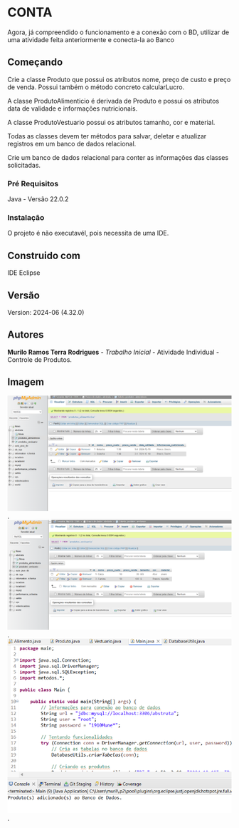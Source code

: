 # CONTA

Agora, já compreendido o funcionamento e a conexão com o BD, utilizar de uma atividade feita anteriormente e conecta-la ao Banco

## Começando

Crie a classe Produto que possui os atributos nome, preço de custo e preço de venda. Possui também o método concreto calcularLucro.

A classe ProdutoAlimenticio é derivada de Produto e possui os atributos data de validade e informações nutricionais.

A classe ProdutoVestuario possui os atributos tamanho, cor e material.

Todas as classes devem ter métodos para salvar, deletar e atualizar registros em um banco de dados relacional.

Crie um banco de dados relacional para conter as informações das classes solicitadas.

### Pré Requisitos

Java - Versão 22.0.2

### Instalação

O projeto é não executavél, pois necessita de uma IDE.

## Construido com 

IDE Eclipse

## Versão 

Version: 2024-06 (4.32.0)

## Autores 

**Murilo Ramos Terra Rodrigues** - *Trabalho Inicial* - Atividade Individual - Controle de Produtos.

## Imagem
![CONTROLE_PRODUTOS](https://github.com/murilove69/CONTROLE_PRODUTOS/blob/master/BD%20Alimento.png).
![CONTROLE_PRODUTOS](https://github.com/murilove69/CONTROLE_PRODUTOS/blob/master/BD%20Vestuario.png).
![CONTROLE_PRODUTOS](https://github.com/murilove69/CONTROLE_PRODUTOS/blob/master/Produtos%20Adicionados.png).



